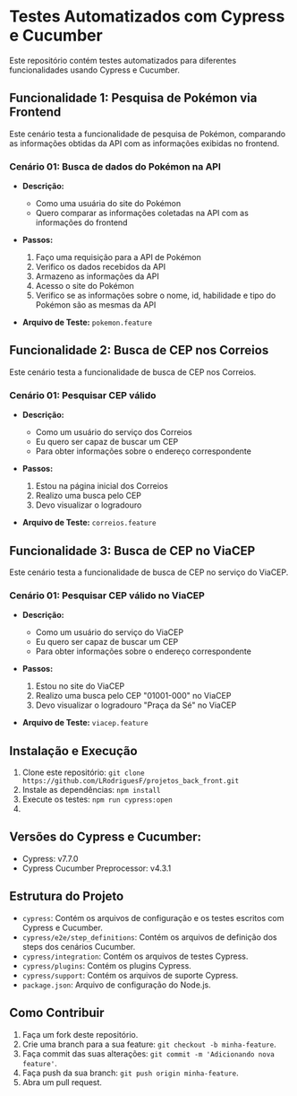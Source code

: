 # Testes Automatizados com Cypress e Cucumber

Este repositório contém testes automatizados para diferentes funcionalidades usando Cypress e Cucumber.

## Funcionalidade 1: Pesquisa de Pokémon via Frontend

Este cenário testa a funcionalidade de pesquisa de Pokémon, comparando as informações obtidas da API com as informações exibidas no frontend.

### Cenário 01: Busca de dados do Pokémon na API

- **Descrição:**
  - Como uma usuária do site do Pokémon
  - Quero comparar as informações coletadas na API com as informações do frontend

- **Passos:**
  1. Faço uma requisição para a API de Pokémon
  2. Verifico os dados recebidos da API
  3. Armazeno as informações da API
  4. Acesso o site do Pokémon
  5. Verifico se as informações sobre o nome, id, habilidade e tipo do Pokémon são as mesmas da API

- **Arquivo de Teste:** `pokemon.feature`

## Funcionalidade 2: Busca de CEP nos Correios

Este cenário testa a funcionalidade de busca de CEP nos Correios.

### Cenário 01: Pesquisar CEP válido

- **Descrição:**
  - Como um usuário do serviço dos Correios
  - Eu quero ser capaz de buscar um CEP
  - Para obter informações sobre o endereço correspondente

- **Passos:**
  1. Estou na página inicial dos Correios
  2. Realizo uma busca pelo CEP 
  3. Devo visualizar o logradouro 

- **Arquivo de Teste:** `correios.feature`

## Funcionalidade 3: Busca de CEP no ViaCEP

Este cenário testa a funcionalidade de busca de CEP no serviço do ViaCEP.

### Cenário 01: Pesquisar CEP válido no ViaCEP

- **Descrição:**
  - Como um usuário do serviço do ViaCEP
  - Eu quero ser capaz de buscar um CEP
  - Para obter informações sobre o endereço correspondente

- **Passos:**
  1. Estou no site do ViaCEP
  2. Realizo uma busca pelo CEP "01001-000" no ViaCEP
  3. Devo visualizar o logradouro "Praça da Sé" no ViaCEP

- **Arquivo de Teste:** `viacep.feature`

## Instalação e Execução

1. Clone este repositório: `git clone https://github.com/LRodriguesF/projetos_back_front.git`
2. Instale as dependências: `npm install`
3. Execute os testes: `npm run cypress:open`
4. 
## Versões do Cypress e Cucumber:

- Cypress: v7.7.0
- Cypress Cucumber Preprocessor: v4.3.1
  
## Estrutura do Projeto

- `cypress`: Contém os arquivos de configuração e os testes escritos com Cypress e Cucumber.
- `cypress/e2e/step_definitions`: Contém os arquivos de definição dos steps dos cenários Cucumber.
- `cypress/integration`: Contém os arquivos de testes Cypress.
- `cypress/plugins`: Contém os plugins Cypress.
- `cypress/support`: Contém os arquivos de suporte Cypress.
- `package.json`: Arquivo de configuração do Node.js.

## Como Contribuir

1. Faça um fork deste repositório.
2. Crie uma branch para a sua feature: `git checkout -b minha-feature`.
3. Faça commit das suas alterações: `git commit -m 'Adicionando nova feature'`.
4. Faça push da sua branch: `git push origin minha-feature`.
5. Abra um pull request.

